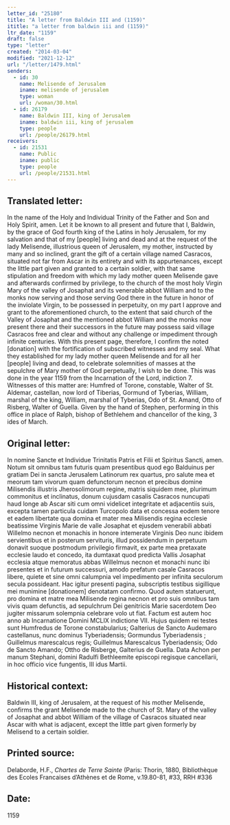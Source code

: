 ```yaml
---
letter_id: "25180"
title: "A letter from Baldwin III and (1159)"
ititle: "a letter from baldwin iii and (1159)"
ltr_date: "1159"
draft: false
type: "letter"
created: "2014-03-04"
modified: "2021-12-12"
url: "/letter/1479.html"
senders:
  - id: 30
    name: Melisende of Jerusalem
    iname: melisende of jerusalem
    type: woman
    url: /woman/30.html
  - id: 26179
    name: Baldwin III, king of Jerusalem
    iname: baldwin iii, king of jerusalem
    type: people
    url: /people/26179.html
receivers:
  - id: 21531
    name: Public
    iname: public
    type: people
    url: /people/21531.html
---
```

<h2> Translated letter:</h2>In the name of the Holy and Individual Trinity of the Father and Son and Holy Spirit, amen.  Let it be known to all present and future that I, Baldwin, by the grace of God fourth king of the Latins in holy Jerusalem, for my salvation and that of my [people] living and dead and at the request of the lady Melisende, illustrious queen of Jerusalem, my mother, instructed by many and so inclined, grant the gift of a certain village named Casracos, situated not far from Ascar in its entirety and with its appurtenances, except the little part given and granted to a certain soldier, with that same stipulation and freedom with which my lady mother queen Melisende gave and afterwards confirmed by privilege, to the church of the most holy Virgin Mary of the valley of Josaphat and its venerable abbot William and to the monks now serving and those serving God there in the future in honor of the inviolate Virgin, to be possessed in perpetuity, on my part I approve and grant to the aforementioned church, to the extent that said church of the Valley of Josaphat and the mentioned abbot William and the monks now present there and their successors in the future may possess said village Casracos free and clear and without any challenge or impediment through infinite centuries.  With this present page, therefore, I confirm the noted [donation] with the fortification of subscribed witnesses and my seal.  What they established for my lady mother queen Melisende and for all her [people] living and dead, to celebrate solemnities of masses at the sepulchre of Mary mother  of God perpetually, I wish to be done.  This was done in the year 1159 from the Incarnation of the Lord, indiction 7.  Witnesses of this matter are:  Humfred of Torone, constable, Walter of St. Aldemar, castellan, now lord of Tiberias, Gormund of Tyberias, William, marshal of the king, William, marshal of Tyberias, Odo of St. Amand, Otto of Risberg, Walter of Guella.  Given by the hand of Stephen, performing in this office in place of Ralph, bishop of Bethlehem and chancellor of the king, 3 ides of March.
<h2 class="mt-4"> Original letter:</h2>In nomine Sancte et Individue Trinitatis Patris et Filii et Spiritus Sancti, amen. Notum sit omnibus tam futuris quam presentibus quod ego Balduinus per gratiam Dei in sancta Jerusalem Latinorum rex quartus, pro salute mea et meorum tam vivorum quam defunctorum necnon et precibus domine Milisendis illustris Jherosolimorum regine, matris siquidem mee, plurimum commonitus et inclinatus, donum cujusdam casalis Casracos nuncupati haud longe ab Ascar siti cum omni videlicet integritate et adjacentiis suis, excepta tamen particula cuidam Turcopolo data et concessa eodem tenore et eadem libertate qua domina et mater mea Milisendis regina ecclesie beatissime Virginis Marie de valle Josaphat et ejusdem venerabili abbati Willelmo necnon et monachis in honore intemerate Virginis Deo nunc ibidem servientibus et in posterum servituris, illud possidendum in perpetuum donavit suoque postmodum privilegio firmavit, ex parte mea pretaxate ecclesie laudo et concedo, ita dumtaxat quod predicta Vallis Josaphat ecclesia atque memoratus abbas Willelmus necnon et monachi nunc ibi presentes et in futurum successuri, amodo prefatum casale Casracos libere, quiete et sine omni calumpnia vel impedimento per infinita seculorum secula possideant. Hac igitur presenti pagina, subscriptis testibus sigillique mei munimine [donationem] denotatam confirmo. Quod autem statuerunt, pro domina et matre mea Milisende regina necnon et pro suis omnibus tam vivis quam defunctis, ad sepulchrum Dei genitricis Marie sacerdotem Deo jugiter missarum solempnia celebrare volo ut fiat.  Factum est autem hoc anno ab Incarnatione Domini MCLIX indictione VII. Hujus quidem rei testes sunt Humfredus de Torone constabularius; Galterius de Sancto Audemaro castellanus, nunc dominus Tyberiadensis; Gormundus Tyberiadensis ; Guillelmus marescalcus regis; Guillelmus Marescalcus Tyberiadensis; Odo de Sancto Amando; Ottho de Risberge, Galterius de Guella.  Data Achon per manum Stephani, domini Radulfi Bethleemite episcopi regisque cancellarii, in hoc officio vice fungentis, III idus Martii.
<h2 class="mt-4"> Historical context:</h2>Baldwin III, king of Jerusalem, at the request of his mother Melisende, confirms the grant Melisende made to the church of St. Mary of the valley of Josaphat and abbot William of the village of Casracos situated near Ascar with what is adjacent, except the little part given formerly by Melisend to a certain soldier.
<h2 class="mt-4"> Printed source:</h2><p>Delaborde, H.F., <em>Chartes de Terre Sainte</em> (Paris: Thorin, 1880, Bibliothèque des Ecoles Francaises d’Athènes et de Rome, v.19.80-81, #33, RRH #336</p><h2 class="mt-4"> Date:</h2>1159